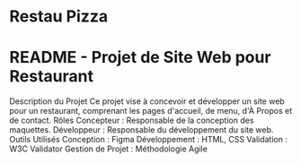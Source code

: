 # Restau Pizza
# README - Projet de Site Web pour Restaurant
Description du Projet
Ce projet vise à concevoir et développer un site web pour un restaurant, comprenant les pages d'accueil, de menu, d'À Propos et de contact.
Rôles
Concepteur : Responsable de la conception des maquettes.
Développeur : Responsable du développement du site web.
Outils Utilisés
Conception : Figma
Développement : HTML, CSS
Validation : W3C Validator
Gestion de Projet : Méthodologie Agile


